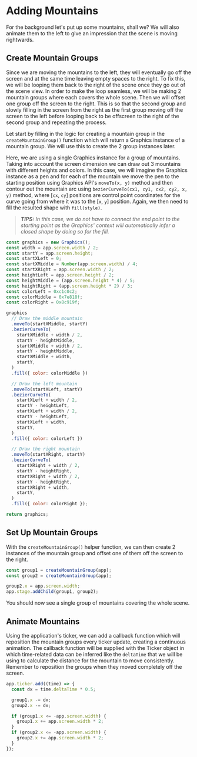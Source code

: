 # Adding Mountains

For the background let's put up some mountains, shall we? We will also animate them to the left to give an impression that the scene is moving rightwards.

## Create Mountain Groups

Since we are moving the mountains to the left, they will eventually go off the screen and at the same time leaving empty spaces to the right. To fix this, we will be looping them back to the right of the scene once they go out of the scene view. In order to make the loop seamless, we will be making 2 mountain groups where each covers the whole scene. Then we will offset one group off the screen to the right. This is so that the second group and slowly filling in the screen from the right as the first group moving off the screen to the left before looping back to be offscreen to the right of the second group and repeating the process.

Let start by filling in the logic for creating a mountain group in the `createMountainGroup()` function which will return a Graphics instance of a mountain group. We will use this to create the 2 group instances later.

Here, we are using a single Graphics instance for a group of mountains. Taking into account the screen dimension we can draw out 3 mountains with different heights and colors. In this case, we will imagine the Graphics instance as a pen and for each of the mountain we move the pen to the starting position using Graphics API's `moveTo(x, y)` method and then contour out the mountain arc using `bezierCurveTo(cx1, cy1, cx2, cy2, x, y)` method, where [`cx`, `cy`] positions are control point coordinates for the curve going from where it was to the [`x`, `y`] position. Again, we then need to fill the resulted shape with `fill(style)`.

> _**TIPS:** In this case, we do not have to connect the end point to the starting point as the Graphics' context will automatically infer a closed shape by doing so for the fill._

```javascript
const graphics = new Graphics();
const width = app.screen.width / 2;
const startY = app.screen.height;
const startXLeft = 0;
const startXMiddle = Number(app.screen.width) / 4;
const startXRight = app.screen.width / 2;
const heightLeft = app.screen.height / 2;
const heightMiddle = (app.screen.height * 4) / 5;
const heightRight = (app.screen.height * 2) / 3;
const colorLeft = 0xc1c0c2;
const colorMiddle = 0x7e818f;
const colorRight = 0x8c919f;

graphics
  // Draw the middle mountain
  .moveTo(startXMiddle, startY)
  .bezierCurveTo(
    startXMiddle + width / 2,
    startY - heightMiddle,
    startXMiddle + width / 2,
    startY - heightMiddle,
    startXMiddle + width,
    startY,
  )
  .fill({ color: colorMiddle })

  // Draw the left mountain
  .moveTo(startXLeft, startY)
  .bezierCurveTo(
    startXLeft + width / 2,
    startY - heightLeft,
    startXLeft + width / 2,
    startY - heightLeft,
    startXLeft + width,
    startY,
  )
  .fill({ color: colorLeft })

  // Draw the right mountain
  .moveTo(startXRight, startY)
  .bezierCurveTo(
    startXRight + width / 2,
    startY - heightRight,
    startXRight + width / 2,
    startY - heightRight,
    startXRight + width,
    startY,
  )
  .fill({ color: colorRight });

return graphics;
```

## Set Up Mountain Groups

With the `createMountainGroup()` helper function, we can then create 2 instances of the mountain group and offset one of them off the screen to the right.

```javascript
const group1 = createMountainGroup(app);
const group2 = createMountainGroup(app);

group2.x = app.screen.width;
app.stage.addChild(group1, group2);
```

You should now see a single group of mountains covering the whole scene.

## Animate Mountains

Using the application's ticker, we can add a callback function which will reposition the mountain groups every ticker update, creating a continuous animation. The callback function will be supplied with the Ticker object in which time-related data can be inferred like the `deltaTime` that we will be using to calculate the distance for the mountain to move consistently. Remember to reposition the groups when they moved completely off the screen.

```javascript
app.ticker.add((time) => {
  const dx = time.deltaTime * 0.5;

  group1.x -= dx;
  group2.x -= dx;

  if (group1.x <= -app.screen.width) {
    group1.x += app.screen.width * 2;
  }
  if (group2.x <= -app.screen.width) {
    group2.x += app.screen.width * 2;
  }
});
```
